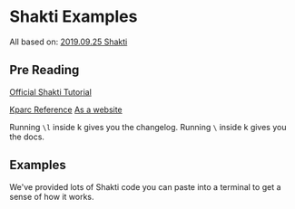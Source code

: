 # Shakti Examples

All based on: [2019.09.25 Shakti](https://anaconda.org/shaktidb/shakti/2019.09.25/download/osx-64/shakti-2019.09.25-1245_gdb1cd7f.tar.bz2)

## Pre Reading

[Official Shakti Tutorial](https://web.archive.org/web/20190702220531/https://shakti.com/tutorial/)

[Kparc Reference](https://github.com/kparc/ref/blob/master/src/md/index.md) [As a website](https://ref.kparc.io/)

Running `\l` inside k gives you the changelog.
Running `\` inside k gives you the docs.

## Examples

We've provided lots of Shakti code you can paste into a terminal to get a sense of how it works.
